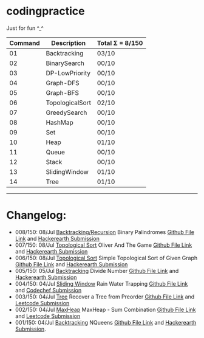 # codingpractice

Just for fun ^_^

Command | Description| Total Σ = 8/150 
--- | --- | ---
01|Backtracking | 03/10 
02|BinarySearch  | 00/10 
03|DP-LowPriority  | 00/10 
04|Graph-DFS  | 00/10 
05|Graph-BFS  | 00/10 
06|TopologicalSort  | 02/10 
07|GreedySearch  | 00/10 
08|HashMap  | 00/10 
09|Set  | 00/10 
10|Heap  | 01/10 
11|Queue  | 00/10 
12|Stack  | 00/10 
13|SlidingWindow  | 01/10 
14|Tree | 01/10 

----

# Changelog:  

* 008/150: 08/Jul [Backtracking/Recursion](https://github.com/frosty03/codingpractice/tree/main/01.Backtracking) Binary Palindromes [Github File Link](https://github.com/frosty03/codingpractice/blob/main/01.Backtracking/BinaryPalindrome.java) and [Hackerearth Submission](https://www.hackerearth.com/submission/60344301/)
* 007/150: 08/Jul [Topological Sort](https://github.com/frosty03/codingpractice/tree/main/06.TopologicalSort) Oliver And The Game [Github File Link](https://github.com/frosty03/codingpractice/blob/main/06.TopologicalSort/OliverAndTheGame.java) and [Hackerearth Submission](https://www.hackerearth.com/submission/key/9fbe97cc43a74a77b4a8bdd48eefaae6/?theme=light%20width=%27100%%27%20height=%273266px%27%20frameborder=%270%27%20allowtransparency=%27true%27%20scrolling=%27yes%27) 
* 006/150: 08/Jul [Topological Sort](https://github.com/frosty03/codingpractice/tree/main/06.TopologicalSort) Simple Topological Sort of Given Graph [Github File Link](https://github.com/frosty03/codingpractice/blob/main/06.TopologicalSort/TopSort3.java) and [Hackerearth Submission](https://www.hackerearth.com/submission/key/58aeb546283e468e94ec2fd04410e20d/?theme=light&content-length=828%20width=%27100%%27%20height=%271322px%27%20frameborder=%270%27%20allowtransparency=%27true%27%20scrolling=%27yes%27) 
* 005/150: 05/Jul [Backtracking](https://github.com/frosty03/codingpractice/blob/main/01.Backtracking) Divide Number [Github File Link](https://github.com/frosty03/codingpractice/blob/main/01.Backtracking/DivideNumber.java) and [Hackerearth Submission](https://www.hackerearth.com/submission/key/366f529b8dde45d795b7f674c95a8812/?theme=light%20width=%27100%%27%20height=%271088px%27%20frameborder=%270%27%20allowtransparency=%27true%27%20scrolling=%27yes%27) 
* 004/150: 04/Jul [Sliding Window](https://github.com/frosty03/codingpractice/blob/main/13.SlidingWindow/) Rain Water Trapping [Github File Link](https://github.com/frosty03/codingpractice/blob/main/13.SlidingWindow/TrappingRainWater.java) and [Codechef Submission](https://www.codechef.com/viewsolution/48504733) 
* 003/150: 04/Jul [Tree](https://github.com/frosty03/codingpractice/tree/main/14.Tree) Recover a Tree from Preorder [Github File Link](https://github.com/frosty03/codingpractice/blob/main/14.Tree/RecoverATree.java) and [Leetcode Submission](https://leetcode.com/submissions/detail/517154980/) 
* 002/150: 04/Jul [MaxHeap](https://github.com/frosty03/codingpractice/tree/main/10.Heap) MaxHeap - Sum Combination [Github File Link](https://github.com/frosty03/codingpractice/blob/main/10.Heap/R02MaxHeapMinSumCombination.java) and [Leetcode Submission](https://leetcode.com/submissions/detail/517112904/) 
* 001/150: 04/Jul [Backtracking](https://github.com/frosty03/codingpractice/tree/main/01.Backtracking) NQueens [Github File Link](https://github.com/frosty03/codingpractice/blob/main/01.Backtracking/R01NQueens.java) and [Hackerearth Submission](https://www.hackerearth.com/submission/key/48e2b36ed2334972a355a8557209260e/?theme=light&content-length=1218%20width=%27100%%27%20height=%271988px%27%20frameborder=%270%27%20allowtransparency=%27true%27%20scrolling=%27yes%27). 
